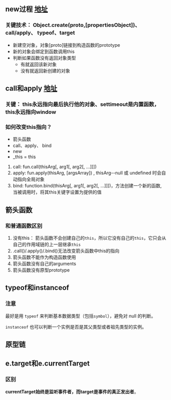 
## new过程 [地址](https://juejin.cn/post/6844903704663949325)

### 关键技术： Object.create(proto,[propertiesObject])、call/apply、 typeof、target

- 新建空对象，对象[proto]链接到构造函数的prototype
- 新的对象会绑定到函数调用this
- 判断如果函数没有返回对象类型
	- 有就返回该新对象
	- 没有就返回新创建的对象

## call和apply [地址](https://juejin.cn/post/6844903496253177863)

### 关键： this永远指向最后执行他的对象、settimeout是内置函数，this永远指向window

### 如何改变this指向？
- 箭头函数
- call、apply、 bind
- new
- _this = this

1. call: fun.call(thisArg[, arg1[, arg2[, ...]]])
2. apply: fun.apply(thisArg, [argsArray]) ,  thisArg--null 或 undefined 时会自动指向全局对象
3. bind: function.bind(thisArg[, arg1[, arg2[, ...]]])，方法创建一个新的函数, 当被调用时，将其this关键字设置为提供的值

## 箭头函数

### 和普通函数区别

1. 没有this： 箭头函数不会创建自己的`this`，所以它没有自己的`this`，它只会从自己的作用域链的上一层继承`this`
2. .call()/.apply()/.bind()无法改变箭头函数中this的指向
3. 箭头函数不能作为构造函数使用
4. 箭头函数没有自己的arguments
5.  箭头函数没有原型prototype

## typeof和instanceof

### 注意
最好是用 `typeof` 来判断基本数据类型（包括`symbol`），避免对 null 的判断。

`instanceof` 也可以判断一个实例是否是其父类型或者祖先类型的实例。

## 原型链

## e.target和e.currentTarget

### 区别
**currentTarget始终是监听事件者，而target是事件的真正发出者**。

